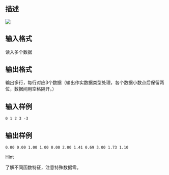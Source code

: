 ## 描述

<img border=0 src=http://60.191.162.158:8080/JudgeOnline/images/tsinghua/NO4/4_16.jpg>

## 输入格式

读入多个数据

## 输出格式

输出多行，每行对应3个数据（输出作实数据类型处理，各个数据小数点后保留两位，数据间用空格隔开。）

## 输入样例

```plaintext
0 1 2 3 -3
```

## 输出样例

```plaintext
0.00 0.00 1.00 1.00 0.00 2.00 1.41 0.69 3.00 1.73 1.10
```

Hint

了解不同函数特征，注意特殊数据零。



 

